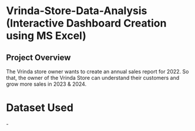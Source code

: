 # Vrinda-Store-Data-Analysis (Interactive Dashboard Creation using MS Excel)
## Project Overview
The Vrinda store owner wants to create an annual sales report for 2022. So that, the owner of the Vrinda Store can understand their customers and grow more sales in 2023 & 2024.
# Dataset Used
-<a herf="https://github.com/Aajtakk/DataExplorer/blob/main/README.md">
